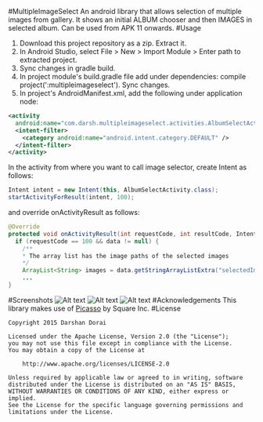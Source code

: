 #MultipleImageSelect
An android library that allows selection of multiple images from gallery. It shows an initial
ALBUM chooser and then IMAGES in selected album.
Can be used from APK 11 onwards.
#Usage
1. Download this project repository as a zip. Extract it.
2. In Android Studio, select File > New > Import Module > Enter path to extracted project.
3. Sync changes in gradle build.
4. In project module's build.gradle file add under dependencies: compile project(':multipleimageselect'). Sync changes.
5. In project's AndroidManifest.xml, add the following under application node:
```xml
<activity
  android:name="com.darsh.multipleimageselect.activities.AlbumSelectActivity">
  <intent-filter>
    <category android:name="android.intent.category.DEFAULT" />
  </intent-filter>
</activity>
```
   In the activity from where you want to call image selector, create Intent as follows:
```java
Intent intent = new Intent(this, AlbumSelectActivity.class);
startActivityForResult(intent, 100);
```
   and override onActivityResult as follows:
```java
@Override
protected void onActivityResult(int requestCode, int resultCode, Intent data) {
  if (requestCode == 100 && data != null) {
    /**
    * The array list has the image paths of the selected images
    */
    ArrayList<String> images = data.getStringArrayListExtra("selectedImages");
    ...  
}
```
#Screenshots
![Alt text](https://github.com/darsh2/MultipleImageSelect/blob/master/multipleimageselect/src/main/res/drawable/screenshots/ss1.png?raw=true) ![Alt text](https://github.com/darsh2/MultipleImageSelect/blob/master/multipleimageselect/src/main/res/drawable/screenshots/ss2.png?raw=true) ![Alt text](https://github.com/darsh2/MultipleImageSelect/blob/master/multipleimageselect/src/main/res/drawable/screenshots/ss3.png?raw=true)
#Acknowledgements
This library makes use of [Picasso](https://github.com/square/picasso) by Square Inc.
#License
```license
Copyright 2015 Darshan Dorai

Licensed under the Apache License, Version 2.0 (the "License");
you may not use this file except in compliance with the License.
You may obtain a copy of the License at

    http://www.apache.org/licenses/LICENSE-2.0

Unless required by applicable law or agreed to in writing, software
distributed under the License is distributed on an "AS IS" BASIS,
WITHOUT WARRANTIES OR CONDITIONS OF ANY KIND, either express or implied.
See the License for the specific language governing permissions and
limitations under the License.
```
